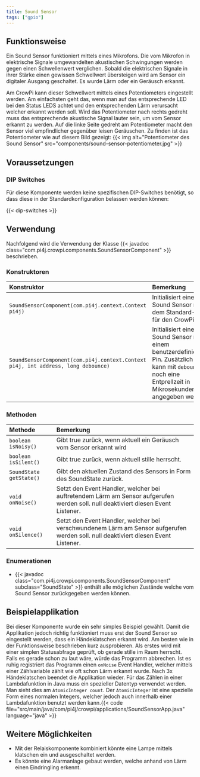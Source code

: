 ```yaml
---
title: Sound Sensor
tags: ["gpio"]
---
```


## Funktionsweise

Ein Sound Sensor funktioniert mittels eines Mikrofons. Die vom Mikrofon in elektrische Signale umgewandelten akustischen Schwingungen werden
gegen einen Schwellenwert verglichen. Sobald die elektrischen Signale in ihrer Stärke einen gewissen Schwellwert übersteigen wird am Sensor
ein digitaler Ausgang geschaltet. Es wurde Lärm oder ein Geräusch erkannt.

Am CrowPi kann dieser Schwellwert mittels eines Potentiometers eingestellt werden. Am einfachsten geht das, wenn man auf das entsprechende
LED bei den Status LEDS achtet und den entsprechenden Lärm verursacht welcher erkannt werden soll. Wird das Potentiometer nach rechts
gedreht muss das entsprechende akustische Signal lauter sein, um vom Sensor erkannt zu werden. Auf die linke Seite gedreht am Potentiometer
macht den Sensor viel empfindlicher gegenüber leisen Geräuschen. Zu finden ist das Potentiometer wie auf diesem Bild gezeigt: {{< img
alt="Potentiometer des Sound Sensor" src="components/sound-sensor-potentiometer.jpg" >}}

## Voraussetzungen

### DIP Switches

Für diese Komponente werden keine spezifischen DIP-Switches benötigt, so dass diese in der Standardkonfiguration belassen werden können:

{{< dip-switches >}}

## Verwendung

Nachfolgend wird die Verwendung der Klasse {{< javadoc class="com.pi4j.crowpi.components.SoundSensorComponent" >}} beschrieben.

### Konstruktoren

| Konstruktor                                                                       | Bemerkung                                                                                                                                                   |
|:----------------------------------------------------------------------------------|:------------------------------------------------------------------------------------------------------------------------------------------------------------|
| `SoundSensorComponent(com.pi4j.context.Context pi4j)`                             | Initialisiert einen Sound Sensor mit dem Standard-Pin für den CrowPi.                                                                                       |
| `SoundSensorComponent(com.pi4j.context.Context pi4j, int address, long debounce)` | Initialisiert einen Sound Sensor mit einem benutzerdefinierten Pin. Zusätzlich kann mit `debounce` noch eine Entprellzeit in Mikrosekunden angegeben werden |

### Methoden

| Methode                 | Bemerkung                                                                                                                          |
|:------------------------|:-----------------------------------------------------------------------------------------------------------------------------------|
| `boolean isNoisy()`     | Gibt true zurück, wenn aktuell ein Geräusch vom Sensor erkannt wird                                                                |
| `boolean isSilent()`    | Gibt true zurück, wenn aktuell stille herrscht.                                                                                    |
| `SoundState getState()` | Gibt den aktuellen Zustand des Sensors in Form des SoundState zurück.                                                              |
| `void onNoise()`        | Setzt den Event Handler, welcher bei auftretendem Lärm am Sensor aufgerufen werden soll. null deaktiviert diesen Event Listener.   |
| `void onSilence()`      | Setzt den Event Handler, welcher bei verschwundenem Lärm am Sensor aufgerufen werden soll. null deaktiviert diesen Event Listener. |

### Enumerationen

- {{< javadoc class="com.pi4j.crowpi.components.SoundSensorComponent" subclass="SoundState" >}} enthält alle möglichen Zustände welche vom
  Sound Sensor zurückgegeben werden können.

## Beispielapplikation

Bei dieser Komponente wurde ein sehr simples Beispiel gewählt. Damit die Applikation jedoch richtig funktioniert muss erst der Sound Sensor
so eingestellt werden, dass ein Händeklatschen erkannt wird. Am besten wie in der Funktionsweise beschrieben kurz ausprobieren. Als erstes
wird mit einer simplen Statusabfrage geprüft, ob gerade stille im Raum herrscht. Falls es gerade schon zu laut wäre, würde das Programm
abbrechen. Ist es ruhig registriert das Programm einen `onNoise` Event Handler, welcher mittels einer Zählvariable zählt wie oft schon Lärm
erkannt wurde. Nach 3x Händeklatschen beendet die Applikation wieder. Für das Zählen in einer Lambdafunktion in Java muss ein spezieller
Datentyp verwendet werden. Man sieht dies am `AtomicInteger count`. Der `AtomicInteger` ist eine spezielle Form eines normalen Integers,
welcher jedoch auch innerhalb einer Lambdafunktion benutzt werden kann.{{< code
file="src/main/java/com/pi4j/crowpi/applications/SoundSensorApp.java" language="java" >}}

## Weitere Möglichkeiten

- Mit der Relaiskomponente kombiniert könnte eine Lampe mittels klatschen ein und ausgeschaltet werden.
- Es könnte eine Alarmanlage gebaut werden, welche anhand von Lärm einen Eindringling erkennt.
